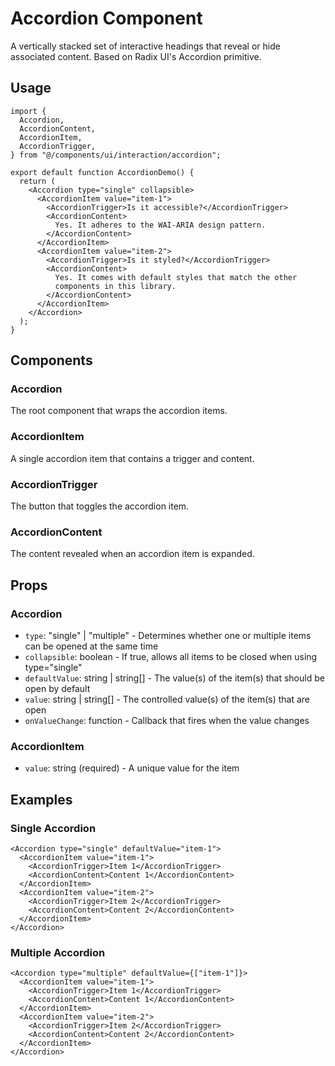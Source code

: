 # Accordion Component

A vertically stacked set of interactive headings that reveal or hide associated content. Based on Radix UI's Accordion primitive.

## Usage

```tsx
import {
  Accordion,
  AccordionContent,
  AccordionItem,
  AccordionTrigger,
} from "@/components/ui/interaction/accordion";

export default function AccordionDemo() {
  return (
    <Accordion type="single" collapsible>
      <AccordionItem value="item-1">
        <AccordionTrigger>Is it accessible?</AccordionTrigger>
        <AccordionContent>
          Yes. It adheres to the WAI-ARIA design pattern.
        </AccordionContent>
      </AccordionItem>
      <AccordionItem value="item-2">
        <AccordionTrigger>Is it styled?</AccordionTrigger>
        <AccordionContent>
          Yes. It comes with default styles that match the other
          components in this library.
        </AccordionContent>
      </AccordionItem>
    </Accordion>
  );
}
```

## Components

### Accordion

The root component that wraps the accordion items.

### AccordionItem

A single accordion item that contains a trigger and content.

### AccordionTrigger

The button that toggles the accordion item.

### AccordionContent

The content revealed when an accordion item is expanded.

## Props

### Accordion

- `type`: "single" | "multiple" - Determines whether one or multiple items can be opened at the same time
- `collapsible`: boolean - If true, allows all items to be closed when using type="single"
- `defaultValue`: string | string[] - The value(s) of the item(s) that should be open by default
- `value`: string | string[] - The controlled value(s) of the item(s) that are open
- `onValueChange`: function - Callback that fires when the value changes

### AccordionItem

- `value`: string (required) - A unique value for the item

## Examples

### Single Accordion

```tsx
<Accordion type="single" defaultValue="item-1">
  <AccordionItem value="item-1">
    <AccordionTrigger>Item 1</AccordionTrigger>
    <AccordionContent>Content 1</AccordionContent>
  </AccordionItem>
  <AccordionItem value="item-2">
    <AccordionTrigger>Item 2</AccordionTrigger>
    <AccordionContent>Content 2</AccordionContent>
  </AccordionItem>
</Accordion>
```

### Multiple Accordion

```tsx
<Accordion type="multiple" defaultValue={["item-1"]}>
  <AccordionItem value="item-1">
    <AccordionTrigger>Item 1</AccordionTrigger>
    <AccordionContent>Content 1</AccordionContent>
  </AccordionItem>
  <AccordionItem value="item-2">
    <AccordionTrigger>Item 2</AccordionTrigger>
    <AccordionContent>Content 2</AccordionContent>
  </AccordionItem>
</Accordion>
```
